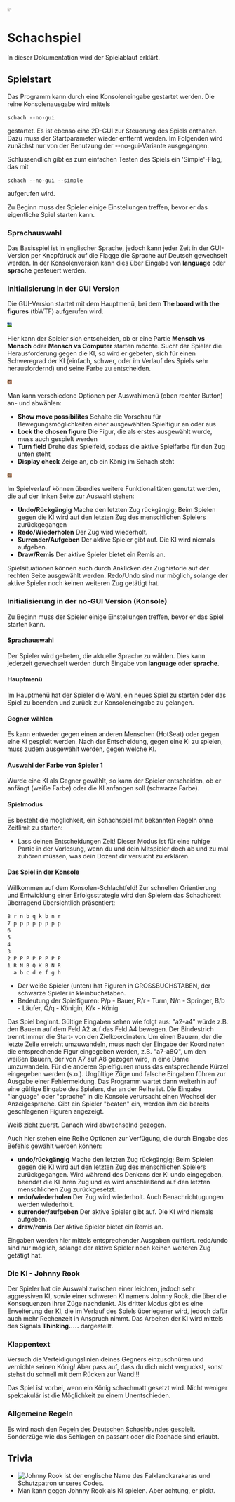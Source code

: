 <img src="/documents/logo.png" alt="Johnny" style="width:10px; height:10px" />

# Schachspiel

In dieser Dokumentation wird der Spielablauf erklärt.

## Spielstart

Das Programm kann durch eine Konsoleneingabe gestartet werden. Die reine Konsolenausgabe wird mittels

````shell
schach --no-gui
````

gestartet. Es ist ebenso eine 2D-GUI zur Steuerung des Spiels enthalten. Dazu muss der Startparameter wieder entfernt werden. Im Folgenden wird zunächst nur von der Benutzung der --no-gui-Variante ausgegangen.

Schlussendlich gibt es zum einfachen Testen des Spiels ein 'Simple'-Flag, das mit

````shell
schach --no-gui --simple
````

aufgerufen wird.

Zu Beginn muss der Spieler einige Einstellungen treffen, bevor er das eigentliche Spiel starten kann.

### Sprachauswahl

Das Basisspiel ist in englischer Sprache, jedoch kann jeder Zeit in der GUI-Version per Knopfdruck auf die Flagge die Sprache auf Deutsch gewechselt werden. In der Konsolenversion kann dies über Eingabe von **language** oder **sprache** gesteuert werden.


### Initialisierung in der GUI Version

Die GUI-Version startet mit dem Hauptmenü, bei dem **The board with the figures** (tbWTF) aufgerufen wird.

<img src="/documents/main.png" alt="main" style="width:10px; height:10px" />

Hier kann der Spieler sich entscheiden, ob er eine Partie **Mensch vs Mensch** oder **Mensch vs Computer** starten möchte. Sucht der Spieler die Herausforderung gegen die KI, so wird er gebeten, sich für einen Schweregrad der KI (einfach, schwer, oder im Verlauf des Spiels sehr herausfordernd) und seine Farbe zu entscheiden.

<img src="/documents/query.png" alt="query" style="width:10px; height:10px" />

Man kann verschiedene Optionen per Auswahlmenü (oben rechter Button) an- und abwählen:

* **Show move possibilites** Schalte die Vorschau für Bewegungsmöglichkeiten einer ausgewählten Spielfigur an oder aus
* **Lock the chosen figure** Die Figur, die als erstes ausgewählt wurde, muss auch gespielt werden
* **Turn field** Drehe das Spielfeld, sodass die aktive Spielfarbe für den Zug unten steht
* **Display check** Zeige an, ob ein König im Schach steht

<img src="/documents/game.png" alt="game" style="width:10px; height:10px" />

Im Spielverlauf können überdies weitere Funktionalitäten genutzt werden, die auf der linken Seite zur Auswahl stehen:

* **Undo/Rückgängig** Mache den letzten Zug rückgängig; Beim Spielen gegen die KI wird auf den letzten Zug des menschlichen Spielers zurückgegangen
* **Redo/Wiederholen** Der Zug wird wiederholt.
* **Surrender/Aufgeben** Der aktive Spieler gibt auf. Die KI wird niemals aufgeben.
* **Draw/Remis** Der aktive Spieler bietet ein Remis an.

Spielsituationen können auch durch Anklicken der Zughistorie auf der rechten Seite ausgewählt werden. Redo/Undo sind nur möglich, solange der aktive Spieler noch keinen weiteren Zug getätigt hat.

### Initialisierung in der no-GUI Version (Konsole) 

Zu Beginn muss der Spieler einige Einstellungen treffen, bevor er das Spiel starten kann.

#### Sprachauswahl
Der Spieler wird gebeten, die aktuelle Sprache zu wählen. Dies kann jederzeit gewechselt werden durch Eingabe von **language** oder **sprache**.

#### Hauptmenü

Im Hauptmenü hat der Spieler die Wahl, ein neues Spiel zu starten oder das Spiel zu beenden und zurück zur Konsoleneingabe zu gelangen. 

#### Gegner wählen

Es kann entweder gegen einen anderen Menschen (HotSeat) oder gegen eine KI gespielt werden. Nach der Entscheidung, gegen eine KI zu spielen, muss zudem ausgewählt werden, gegen welche KI.

#### Auswahl der Farbe von Spieler 1

Wurde eine KI als Gegner gewählt, so kann der Spieler entscheiden, ob er anfängt (weiße Farbe) oder die KI anfangen soll (schwarze Farbe).

#### Spielmodus

Es besteht die möglichkeit, ein Schachspiel mit bekannten Regeln ohne Zeitlimit zu starten:

* Lass deinen Entscheidungen Zeit! Dieser Modus ist für eine ruhige Partie in der Vorlesung, wenn du und dein Mitspieler doch ab und zu mal zuhören müssen, was dein Dozent dir versucht zu erklären. 

#### Das Spiel in der Konsole

Willkommen auf dem Konsolen-Schlachtfeld! Zur schnellen Orientierung und Entwicklung einer Erfolgsstrategie wird den Spielern das Schachbrett überragend übersichtlich präsentiert:

````shell
8 r n b q k b n r
7 p p p p p p p p
6
5
4
3
2 P P P P P P P P 
1 R N B Q K B N R
  a b c d e f g h 
````

* Der weiße Spieler (unten) hat Figuren in GROSSBUCHSTABEN, der schwarze Spieler in kleinbuchstaben. 
* Bedeutung der Spielfiguren: P/p - Bauer, R/r - Turm, N/n - Springer, B/b - Läufer, Q/q - Königin, K/k - König

Das Spiel beginnt. Gültige Eingaben sehen wie folgt aus: "a2-a4" würde z.B. den Bauern auf dem Feld A2 auf das Feld A4 bewegen. Der Bindestrich trennt immer die Start- von den Zielkoordinaten.
Um einen Bauern, der die letzte Zeile erreicht umzuwandeln, muss nach der Eingabe der Koordinaten die entsprechende Figur eingegeben werden, z.B. "a7-a8Q", um den weißen Bauern, der von A7 auf A8 gezogen wird, in eine Dame umzuwandeln. Für die anderen Spielfiguren muss das entsprechende Kürzel eingegeben werden (s.o.).
Ungültige Züge und falsche Eingaben führen zur Ausgabe einer Fehlermeldung. Das Programm wartet dann weiterhin auf eine gültige Eingabe des Spielers, der an der Reihe ist.
Die Eingabe "language" oder "sprache" in die Konsole verursacht einen Wechsel der Anzeigesprache.
Gibt ein Spieler "beaten" ein, werden ihm die bereits geschlagenen Figuren angezeigt.

Weiß zieht zuerst. Danach wird abwechselnd gezogen.

Auch hier stehen eine Reihe Optionen zur Verfügung, die durch Eingabe des Befehls gewählt werden können:

* **undo/rückgängig** Mache den letzten Zug rückgängig; Beim Spielen gegen die KI wird auf den letzten Zug des menschlichen Spielers zurückgegangen. Wird während des Denkens der KI undo eingegeben, beendet die KI ihren Zug und es wird anschließend auf den letzten menschlichen Zug zurückgesetzt.
* **redo/wiederholen** Der Zug wird wiederholt. Auch Benachrichtugungen werden wiederholt. 
* **surrender/aufgeben** Der aktive Spieler gibt auf. Die KI wird niemals aufgeben.
* **draw/remis** Der aktive Spieler bietet ein Remis an. 

Eingaben werden hier mittels entsprechender Ausgaben quittiert. redo/undo sind nur möglich, solange der aktive Spieler noch keinen weiteren Zug getätigt hat.


### Die KI - Johnny Rook

Der Spieler hat die Auswahl zwischen einer leichten, jedoch sehr aggressiven KI, sowie einer schweren KI namens Johnny Rook, die über die Konsequenzen ihrer Züge nachdenkt. Als dritter Modus gibt es eine Erweiterung der KI, die im Verlauf des Spiels überlegener wird, jedoch dafür auch mehr Rechenzeit in Anspruch nimmt. Das Arbeiten der KI wird mittels des Signals **Thinking.....** dargestellt. 

### Klappentext 

Versuch die Verteidigungslinien deines Gegners einzuschnüren und vernichte seinen König! Aber pass auf, dass du dich nicht verguckst, sonst stehst du schnell mit dem Rücken zur Wand!!!

Das Spiel ist vorbei, wenn ein König schachmatt gesetzt wird. Nicht weniger spektakulär ist die Möglichkeit zu einem Unentschieden.

### Allgemeine Regeln

Es wird nach den [Regeln des Deutschen Schachbundes](https://www.schachbund.de/files/dsb/srk/2019/FIDE-Regeln-2018-Final-DEU.pdf "Regelwerk des DSB") gespielt. Sonderzüge wie das Schlagen en passant oder die Rochade sind erlaubt.

## Trivia

* ![Johnny Rook](https://projects.isp.uni-luebeck.de/swolff/schach/-/blob/master/documents/logo.png) ist der englische Name des Falklandkarakaras und Schutzpatron unseres Codes.
* Man kann gegen Johnny Rook als KI spielen. Aber achtung, er pickt. 


